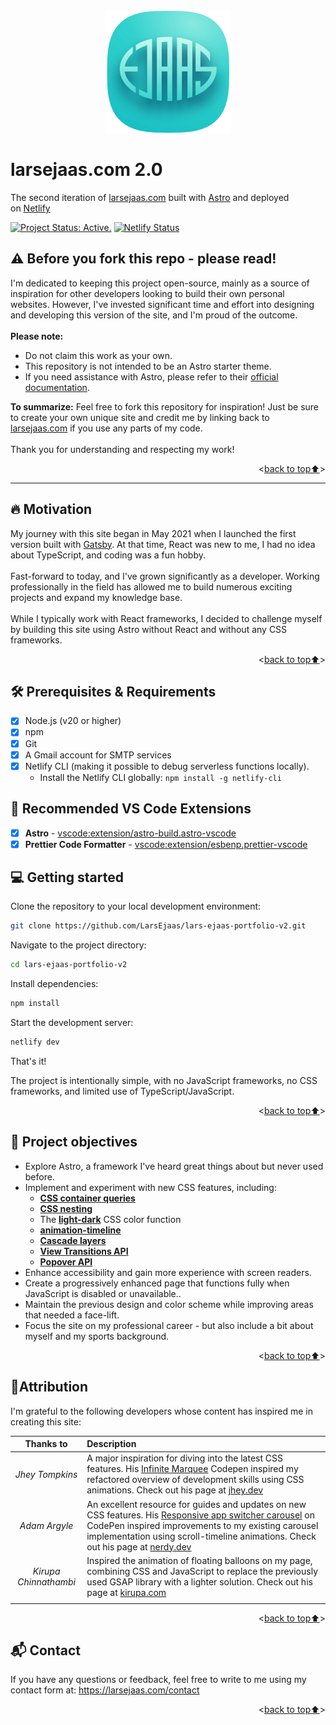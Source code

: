 <div id="top" align="center"></div>
<!-- PROJECT LOGO -->
<br />
<div align="center">
  <a href="https://larsejaas.com/">
    <img src="src/assets/images/ejaas_logo_readme.png" alt="Ejaas Logo" width="200" height="195">
  </a>
</div>

# larsejaas.com 2.0 <!-- omit in toc -->

The second iteration of [larsejaas.com](https://larsejaas.com) built with [Astro](https://astro.build/) and deployed on [Netlify](https://www.netlify.com/)

[![Project Status: Active.](https://www.repostatus.org/badges/latest/active.svg)](https://www.repostatus.org/#active)
[![Netlify Status](https://api.netlify.com/api/v1/badges/cab35f90-2300-41e1-b0da-524bef7b3eaf/deploy-status)](https://app.netlify.com/sites/larsejaas-v2/deploys)

## ⚠️ Before you fork this repo - please read!

I'm dedicated to keeping this project open-source, mainly as a source of inspiration for other developers looking to build their own personal websites. However, I've invested significant time and effort into designing and developing this version of the site, and I'm proud of the outcome.
<br />
<br />
**Please note:**

- Do not claim this work as your own.
- This repository is not intended to be an Astro starter theme.
- If you need assistance with Astro, please refer to their [official documentation](https://docs.astro.build/en/getting-started/).
  <br />

**To summarize:** Feel free to fork this repository for inspiration! Just be sure to create your own unique site and credit me by linking back to [larsejaas.com](https://larsejaas.com) if you use any parts of my code.
<br />
<br />
Thank you for understanding and respecting my work!

<p align="right"><<a href="#top">back to top⬆️</a>></p>

---

## 🔥 Motivation

My journey with this site began in May 2021 when I launched the first version built with [Gatsby](https://www.gatsbyjs.com/). At that time, React was new to me, I had no idea about TypeScript, and coding was a fun hobby.
<br />
<br />
Fast-forward to today, and I've grown significantly as a developer.
Working professionally in the field has allowed me to build numerous exciting projects and expand my knowledge base.
<br />
<br />
While I typically work with React frameworks, I decided to challenge myself by building this site using Astro without React and without any CSS frameworks.

<p align="right"><<a href="#top">back to top⬆️</a>></p>

## 🛠️ Prerequisites & Requirements

- [x] Node.js (v20 or higher)
- [x] npm
- [x] Git
- [x] A Gmail account for SMTP services
- [x] Netlify CLI (making it possible to debug serverless functions locally).
  - Install the Netlify CLI globally: `npm install -g netlify-cli`

## 🔌 Recommended VS Code Extensions

- [x] **Astro** - [vscode:extension/astro-build.astro-vscode](vscode:extension/astro-build.astro-vscode)
- [x] **Prettier Code Formatter** - [vscode:extension/esbenp.prettier-vscode](vscode:extension/esbenp.prettier-vscode)

## 💻 Getting started

Clone the repository to your local development environment:

```bash
git clone https://github.com/LarsEjaas/lars-ejaas-portfolio-v2.git
```

Navigate to the project directory:

```bash
cd lars-ejaas-portfolio-v2
```

Install dependencies:

```bash
npm install
```

Start the development server:

```bash
netlify dev
```

That's it!

The project is intentionally simple, with no JavaScript frameworks, no CSS frameworks, and limited use of TypeScript/JavaScript.

<p align="right"><<a href="#top">back to top⬆️</a>></p>

## 🎯 Project objectives

- Explore Astro, a framework I've heard great things about but never used before.
- Implement and experiment with new CSS features, including:
  - [**CSS container queries**](https://developer.mozilla.org/en-US/docs/Web/CSS/CSS_containment/Container_queries)
  - [**CSS nesting**](https://developer.mozilla.org/en-US/docs/Web/CSS/CSS_nesting)
  - The [**light-dark**](https://developer.mozilla.org/en-US/docs/Web/CSS/color_value/light-dark) CSS color function
  - [**animation-timeline**](https://developer.mozilla.org/en-US/docs/Web/CSS/animation-timeline)
  - [**Cascade layers**](https://developer.mozilla.org/en-US/docs/Learn/CSS/Building_blocks/Cascade_layers)
  - [**View Transitions API**](https://developer.mozilla.org/en-US/docs/Web/API/View_Transitions_API)
  - [**Popover API**](https://developer.mozilla.org/en-US/docs/Web/API/Popover_API)
- Enhance accessibility and gain more experience with screen readers.
- Create a progressively enhanced page that functions fully when JavaScript is disabled or unavailable..
- Maintain the previous design and color scheme while improving areas that needed a face-lift.
- Focus the site on my professional career - but also include a bit about myself and my sports background.

<p align="right"><<a href="#top">back to top⬆️</a>></p>

## 🙏Attribution

I'm grateful to the following developers whose content has inspired me in creating this site:

<div align="center">

|       Thanks to       | Description                                                                                                                                                                                                                                                                                                        |
| :-------------------: | :----------------------------------------------------------------------------------------------------------------------------------------------------------------------------------------------------------------------------------------------------------------------------------------------------------------- |
|    _Jhey Tompkins_    | A major inspiration for diving into the latest CSS features. His [Infinite Marquee](https://codepen.io/jh3y/pen/RwdPvvz) Codepen inspired my refactored overview of development skills using CSS animations. Check out his page at [jhey.dev](https://jhey.dev/)                                                   |
|     _Adam Argyle_     | An excellent resource for guides and updates on new CSS features. His [Responsive app switcher carousel](https://codepen.io/argyleink/pen/MWMQJQy) on CodePen inspired improvements to my existing carousel implementation using scroll-timeline animations. Check out his page at [nerdy.dev](https://nerdy.dev/) |
| _Kirupa Chinnathambi_ | Inspired the animation of floating balloons on my page, combining CSS and JavaScript to replace the previously used GSAP library with a lighter solution. Check out his page at [kirupa.com](https://www.kirupa.com/)                                                                                              |
|                       |

</div>

<p align="right"><<a href="#top">back to top⬆️</a>></p>

## 📬 Contact

If you have any questions or feedback, feel free to write to me using my contact form at: https://larsejaas.com/contact

<p align="right"><<a href="#top">back to top⬆️</a>></p>
